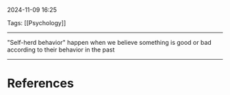 2024-11-09 16:25

Tags: [[Psychology]] 

---

"Self-herd behavior" happen when we believe something is good or bad according to their behavior in the past

---
# References